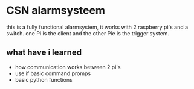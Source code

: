 # CSN alarmsysteem


this is a fully functional alarmsystem, it works with 2 raspberry pi's and a switch.
one Pi is the client and the other Pie is the trigger system.

## what have i learned
- how communication works between 2 pi's
- use if basic command promps
- basic python functions